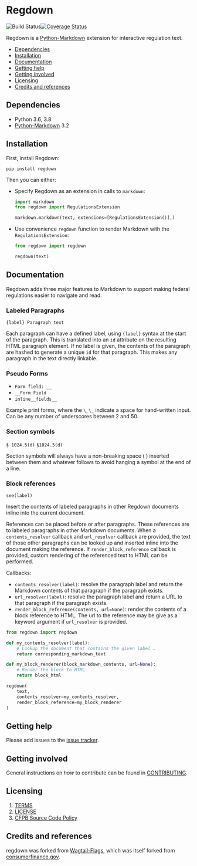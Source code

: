 # Regdown

![Build Status](https://github.com/cfpb/regdown/workflows/ci/badge.svg)[![Coverage Status](https://coveralls.io/repos/cfpb/regdown/badge.svg)](https://coveralls.io/r/cfpb/regdown)

Regdown is a [Python-Markdown](https://python-markdown.github.io) extension for interactive regulation text.

- [Dependencies](#dependencies)
- [Installation](#installation)
- [Documentation](#documentation)
- [Getting help](#getting-help)
- [Getting involved](#getting-involved)
- [Licensing](#licensing)
- [Credits and references](#credits-and-references)

## Dependencies

- Python 3.6, 3.8
- [Python-Markdown](https://python-markdown.github.io) 3.2

## Installation

First, install Regdown:

```shell
pip install regdown
```

Then you can either:


- Specify Regdown as an extension in calls to `markdown`:

    ```python
    import markdown
    from regdown import RegulationsExtension

    markdown.markdown(text, extensions=[RegulationsExtension()],)
    ```

- Use convenience `regdown` function to render Markdown with the `RegulationsExtension`:

    ```python
    from regdown import regdown

    regdown(text)
    ```

## Documentation


Regdown adds three major features to Markdown to support making federal regulations easier to navigate and read.

### Labeled Paragraphs

`{label} Paragraph text`

Each paragraph can have a defined label, using `{label}` syntax at the start of the paragraph. This is translated into an `id` attribute on the resulting HTML paragraph element. If no label is given, the contents of the paragraph are hashed to generate a unique `id` for that paragraph. This makes any paragraph in the text directly linkable.

### Pseudo Forms

- `Form field: __`
- `__Form Field`
- `inline__fields__`

Example print forms, where the `\_\_` indicate a space for hand-written input. Can be any number of underscores between 2 and 50.

### Section symbols

`§ 1024.5(d)`
`§1024.5(d)`

Section symbols will always have a non-breaking space (&nbsp;) inserted between them and whatever follows to avoid hanging a symbol at the end of a line.

### Block references

`see(label)`

Insert the contents of labeled paragraphs in other Regdown documents inline into the current document. 

References can be placed before or after paragraphs. These references are to labeled paragraphs in other Markdown documents. When a `contents_resolver` callback and `url_resolver` callback are provided, the text of those other paragraphs can be looked up and inserted inline into the document making the reference. If `render_block_reference` callback is provided, custom rendering of the referenced text to HTML can be performed.

Callbacks:

- `contents_resolver(label)`: resolve the paragraph label and return the Markdown contents of that paragraph if the paragraph exists.
- `url_resolver(label)`: resolve the paragraph label and return a URL to that paragraph if the paragraph exists.
- `render_block_reference(contents, url=None)`: render the contents of a block reference to HTML. The url to the reference may be give as a keyword argument if `url_resolver` is provided.

```python
from regdown import regdown

def my_contents_resolver(label):
    # Lookup the document that contains the given label …
    return corresponding_markdown_text

def my_block_renderer(block_markdown_contents, url=None):
    # Render the block to HTML
    return block_html

regdown(
    text,
    contents_resolver=my_contents_resolver,
    render_block_reference=my_block_renderer
)
```

## Getting help

Please add issues to the [issue tracker](https://github.com/cfpb/regdown/issues).

## Getting involved

General instructions on _how_ to contribute can be found in [CONTRIBUTING](CONTRIBUTING.md).

## Licensing
1. [TERMS](TERMS.md)
2. [LICENSE](LICENSE)
3. [CFPB Source Code Policy](https://github.com/cfpb/source-code-policy/)

## Credits and references

regdown was forked from [Wagtail-Flags](https://github.com/cfpb/wagtail-flags), which was itself forked from [consumerfinance.gov](https://github.com/cfpb/consumerfinance.gov).
